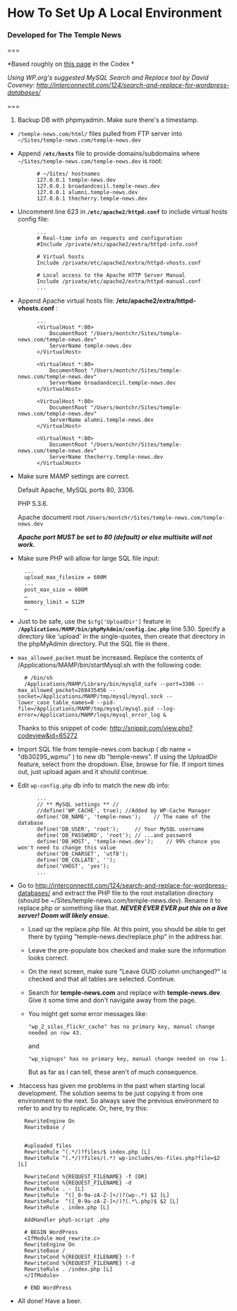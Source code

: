 # How To Set Up A Local Environment

### Developed for The Temple News

===

*Based roughly on [this page](http://codex.wordpress.org/Moving_WordPress#Moving_WordPress_Multisite) in the Codex *

*Using WP.org's suggested MySQL Search and Replace tool by David Coveney: http://interconnectit.com/124/search-and-replace-for-wordpress-databases/*

===

1. Backup DB with phpmyadmin. Make sure there's a timestamp.

* `/temple-news.com/html/` files pulled from FTP server into `~/Sites/temple-news.com/temple-news.dev`

* Append __`/etc/hosts`__ file to provide domains/subdomains where `~/Sites/temple-news.com/temple-news.dev` is root:
		
			# ~/Sites/ hostnames
			127.0.0.1 temple-news.dev
			127.0.0.1 broadandcecil.temple-news.dev
			127.0.0.1 alumni.temple-news.dev
			127.0.0.1 thecherry.temple-news.dev
		
* Uncomment line 623 in __`/etc/apache2/httpd.conf`__ to include virtual hosts config file:
							
			...
			# Real-time info on requests and configuration
			#Include /private/etc/apache2/extra/httpd-info.conf

			# Virtual hosts
			Include /private/etc/apache2/extra/httpd-vhosts.conf

			# Local access to the Apache HTTP Server Manual
			Include /private/etc/apache2/extra/httpd-manual.conf
			...

* Append Apache virtual hosts file: __/etc/apache2/extra/httpd-vhosts.conf__ :
		
			...
			<VirtualHost *:80>
				DocumentRoot "/Users/montchr/Sites/temple-news.com/temple-news.dev"
				ServerName temple-news.dev
			</VirtualHost>

			<VirtualHost *:80>
				DocumentRoot "/Users/montchr/Sites/temple-news.com/temple-news.dev"
				ServerName broadandcecil.temple-news.dev
			</VirtualHost>

			<VirtualHost *:80>
				DocumentRoot "/Users/montchr/Sites/temple-news.com/temple-news.dev"
				ServerName alumni.temple-news.dev
			</VirtualHost>

			<VirtualHost *:80>
				DocumentRoot "/Users/montchr/Sites/temple-news.com/temple-news.dev"
				ServerName thecherry.temple-news.dev
			</VirtualHost>
		
		
* Make sure MAMP settings are correct.
		  
	Default Apache, MySQL ports 80, 3306.
	  
	PHP 5.3.6.
  
	Apache document root `/Users/montchr/Sites/temple-news.com/temple-news.dev`
	  
	__*Apache port MUST be set to 80 (default) or else multisite will not work.*__
	
* Make sure PHP will allow for large SQL file input:

		...
		upload_max_filesize = 600M
		...
		post_max_size = 600M
		…	
		memory_limit = 512M
		…
	
		
* Just to be safe, use the `$cfg['UploadDir']` feature in __`/Applications/MAMP/bin/phpMyAdmin/config.inc.php`__ line 530. Specify a directory like 'upload' in the single-quotes, then create that directory in the phpMyAdmin directory. Put the SQL file in there.
		
* `max_allowed_packet` must be increased. Replace the contents of /Applications/MAMP/bin/startMysql.sh with the following code:
		
		# /bin/sh
		/Applications/MAMP/Library/bin/mysqld_safe --port=3306 --max_allowed_packet=268435456 --socket=/Applications/MAMP/tmp/mysql/mysql.sock --lower_case_table_names=0 --pid-file=/Applications/MAMP/tmp/mysql/mysql.pid --log-error=/Applications/MAMP/logs/mysql_error_log &
		
		
	Thanks to this snippet of code: http://snipplr.com/view.php?codeview&id=65272
	
* Import SQL file from temple-news.com backup ( db name = "db30295_wpmu" ) to new db "temple-news". If using the UploadDir feature, select from the dropdown. Else, browse for file. If import times out, just upload again and it should continue.

* Edit `wp-config.php` db info to match the new db info:
		
			...
			// ** MySQL settings ** //
			//define('WP_CACHE', true); //Added by WP-Cache Manager
			define('DB_NAME', 'temple-news');    // The name of the database
			define('DB_USER', 'root');     // Your MySQL username
			define('DB_PASSWORD', 'root'); // ...and password
			define('DB_HOST', 'temple-news.dev');    // 99% chance you won't need to change this value
			define('DB_CHARSET', 'utf8');
			define('DB_COLLATE', '');
			define('VHOST', 'yes');
			...
		

* Go to http://interconnectit.com/124/search-and-replace-for-wordpress-databases/ and extract the PHP file to the root installation directory (should be ~/Sites/temple-news.com/temple-news.dev). Rename it to replace.php or something like that. *__NEVER EVER EVER put this on a live server! Doom will likely ensue.__*

	* Load up the replace.php file. At this point, you should be able to get there by typing "temple-news.dev/replace.php" in the address bar.		
	* Leave the pre-populate box checked and make sure the information looks correct.
		
	* On the next screen, make sure "Leave GUID column unchanged?" is checked and that all tables are selected. Continue.
		
	* Search for __temple-news.com__ and replace with **temple-news.dev**. Give it some time and don't navigate away from the page.
		
	* You might get some error messages like:

		`"wp_2_silas_flickr_cache" has no primary key, manual change needed on row 43.`

		and

		`"wp_signups" has no primary key, manual change needed on row 1.`
		
		But as far as I can tell, these aren't of much consequence.
		
* .htaccess has given me problems in the past when starting local development. The solution seems to be just copying it from one environment to the next. So always save the previous environment to refer to and try to replicate. Or, here, try this:

		RewriteEngine On
		RewriteBase /
		
		
		#uploaded files
		RewriteRule ^(.*/)?files/$ index.php [L]
		RewriteRule ^(.*/)?files/(.*) wp-includes/ms-files.php?file=$2 [L]
		
		RewriteCond %{REQUEST_FILENAME} -f [OR]
		RewriteCond %{REQUEST_FILENAME} -d
		RewriteRule . - [L]
		RewriteRule  ^([_0-9a-zA-Z-]+/)?(wp-.*) $2 [L]
		RewriteRule  ^([_0-9a-zA-Z-]+/)?(.*\.php)$ $2 [L]
		RewriteRule . index.php [L]
		
		AddHandler php5-script .php
		
		# BEGIN WordPress
		<IfModule mod_rewrite.c>
		RewriteEngine On
		RewriteBase /
		RewriteCond %{REQUEST_FILENAME} !-f
		RewriteCond %{REQUEST_FILENAME} !-d
		RewriteRule . /index.php [L]
		</IfModule>
		
		# END WordPress


* All done! Have a beer.